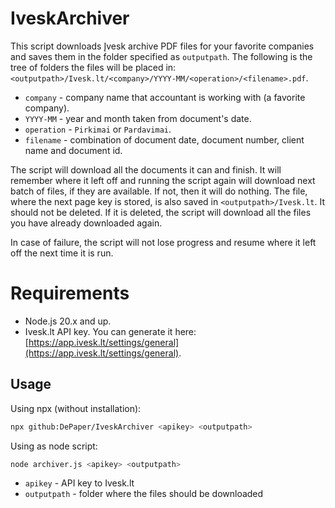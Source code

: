 # IveskArchiver
This script downloads Įvesk archive PDF files for your favorite companies and saves them in the folder specified as `outputpath`.
The following is the tree of folders the files will be placed in: `<outputpath>/Ivesk.lt/<company>/YYYY-MM/<operation>/<filename>.pdf`.
* `company` - company name that accountant is working with (a favorite company).
* `YYYY-MM` - year and month taken from document's date.
* `operation` - `Pirkimai` or `Pardavimai`.
* `filename` - combination of document date, document number, client name and document id.

The script will download all the documents it can and finish. It will remember where it left off and running the script again will download next batch of files, if they are available. If not, then it will do nothing.
The file, where the next page key is stored, is also saved in `<outputpath>/Ivesk.lt`. It should not be deleted. If it is deleted, the script will download all the files you have already downloaded again.

In case of failure, the script will not lose progress and resume where it left off the next time it is run.

# Requirements
* Node.js 20.x and up.
* Ivesk.lt API key. You can generate it here: [https://app.ivesk.lt/settings/general](https://app.ivesk.lt/settings/general).

## Usage
Using npx (without installation):
```bash
npx github:DePaper/IveskArchiver <apikey> <outputpath>
```

Using as node script:
```bash
node archiver.js <apikey> <outputpath>
```

* `apikey` - API key to Ivesk.lt
* `outputpath` - folder where the files should be downloaded
